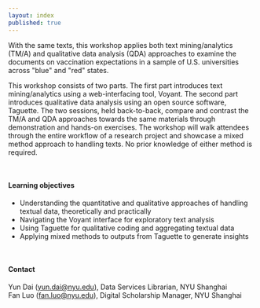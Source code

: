 ```yaml
---
layout: index
published: true
---
```


With the same texts, this workshop applies both text mining/analytics (TM/A) and qualitative data analysis (QDA) approaches to examine the documents on vaccination expectations in a sample of U.S. universities across "blue" and "red" states. 

This workshop consists of two parts. The first part introduces text mining/analytics using a web-interfacing tool, Voyant. The second part introduces qualitative data analysis using an open source software, Taguette. The two sessions, held back-to-back, compare and contrast the TM/A and QDA approaches towards the same materials through demonstration and hands-on exercises. The workshop will walk attendees through the entire workflow of a research project and showcase a mixed method approach to handling texts. No prior knowledge of either method is required.

<br> 

#### Learning objectives

* Understanding the quantitative and qualitative approaches of handling textual data, theoretically and practically
* Navigating the Voyant interface for exploratory text analysis
* Using Taguette for qualitative coding and aggregating textual data
* Applying mixed methods to outputs from Taguette to generate insights 

<br> 

#### Contact
Yun Dai (yun.dai@nyu.edu), Data Services Librarian, NYU Shanghai <br>
Fan Luo (fan.luo@nyu.edu), Digital Scholarship Manager, NYU Shanghai

